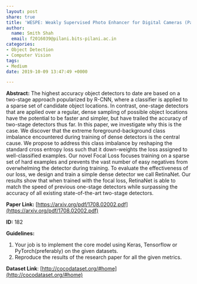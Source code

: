 ```yaml
---
layout: post
share: true
title: 'WESPE: Weakly Supervised Photo Enhancer for Digital Cameras (Paper ID: 182)'
author:
  name: Smith Shah
  email: f2016039@pilani.bits-pilani.ac.in
categories:
- Object Detection
- Computer Vision
tags:
- Medium
date: 2019-10-09 13:47:49 +0000

---
```

**Abstract:** The highest accuracy object detectors to date are based on a two-stage approach popularized by R-CNN, where a classifier is applied to a sparse set of candidate object locations. In contrast, one-stage detectors that are applied over a regular, dense sampling of possible object locations have the potential to be faster and simpler, but have trailed the accuracy of two-stage detectors thus far. In this paper, we investigate why this is the case. We discover that the extreme foreground-background class imbalance encountered during training of dense detectors is the central cause. We propose to address this class imbalance by reshaping the standard cross entropy loss such that it down-weights the loss assigned to well-classified examples. Our novel Focal Loss focuses training on a sparse set of hard examples and prevents the vast number of easy negatives from overwhelming the detector during training. To evaluate the effectiveness of our loss, we design and train a simple dense detector we call RetinaNet. Our results show that when trained with the focal loss, RetinaNet is able to match the speed of previous one-stage detectors while surpassing the accuracy of all existing state-of-the-art two-stage detectors.

**Paper Link:** [https://arxiv.org/pdf/1708.02002.pdf](https://arxiv.org/pdf/1708.02002.pdf)

**ID:** 182

**Guidelines:**

1. Your job is to implement the core model using Keras, Tensorflow or PyTorch(preferably) on the given datasets.
2. Reproduce the results of the research paper for all the given metrics.

**Dataset Link**: [http://cocodataset.org/#home](http://cocodataset.org/#home)
